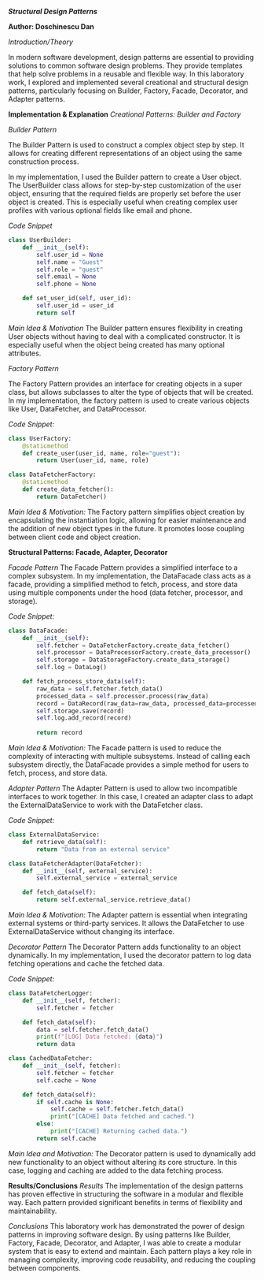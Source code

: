 ***Structural Design Patterns***

**Author: Doschinescu Dan**


*Introduction/Theory*

In modern software development, design patterns are essential to providing solutions to common software design problems.
They provide templates that help solve problems in a reusable and flexible way. 
In this laboratory work, I explored and implemented several creational and structural design patterns,
particularly focusing on Builder, Factory, Facade, Decorator, and Adapter patterns.


**Implementation & Explanation**
*Creational Patterns: Builder and Factory*

*Builder Pattern*

The Builder Pattern is used to construct a complex object step by step. 
It allows for creating different representations of an object using the same construction process.

In my implementation, I used the Builder pattern to create a User object.
 The UserBuilder class allows for step-by-step customization of the user object, 
 ensuring that the required fields are properly set before the user object is created. 
 This is especially useful when creating complex user profiles with various optional fields like email and phone.

*Code Snippet*

```python
class UserBuilder:
    def __init__(self):
        self.user_id = None
        self.name = "Guest"
        self.role = "guest"
        self.email = None
        self.phone = None

    def set_user_id(self, user_id):
        self.user_id = user_id
        return self
```

*Main Idea & Motivation*
The Builder pattern ensures flexibility in creating User objects without having to deal with a complicated constructor. 
It is especially useful when the object being created has many optional attributes.

*Factory Pattern*

The Factory Pattern provides an interface for creating objects in a super class,
 but allows subclasses to alter the type of objects that will be created. In my implementation,
the factory pattern is used to create various objects like User, DataFetcher, and DataProcessor.

*Code Snippet:*

```python
class UserFactory:
    @staticmethod
    def create_user(user_id, name, role="guest"):
        return User(user_id, name, role)

class DataFetcherFactory:
    @staticmethod
    def create_data_fetcher():
        return DataFetcher()
```

*Main Idea & Motivation:* 
The Factory pattern simplifies object creation by encapsulating the instantiation logic,
 allowing for easier maintenance and the addition of new object types in the future. 
 It promotes loose coupling between client code and object creation.


**Structural Patterns: Facade, Adapter, Decorator**

*Facade Pattern*
The Facade Pattern provides a simplified interface to a complex subsystem. 
In my implementation, the DataFacade class acts as a facade, 
providing a simplified method to fetch, process, and store data using multiple components 
under the hood (data fetcher, processor, and storage).

*Code Snippet:*

```python
class DataFacade:
    def __init__(self):
        self.fetcher = DataFetcherFactory.create_data_fetcher()
        self.processor = DataProcessorFactory.create_data_processor()
        self.storage = DataStorageFactory.create_data_storage()
        self.log = DataLog()

    def fetch_process_store_data(self):
        raw_data = self.fetcher.fetch_data()
        processed_data = self.processor.process(raw_data)
        record = DataRecord(raw_data=raw_data, processed_data=processed_data)
        self.storage.save(record)
        self.log.add_record(record)
        
        return record
```

*Main Idea & Motivation:*
 The Facade pattern is used to reduce the complexity of interacting with multiple subsystems. 
 Instead of calling each subsystem directly, the DataFacade provides a simple method for users to fetch, process, and store data.

*Adapter Pattern*
The Adapter Pattern is used to allow two incompatible interfaces to work together. 
In this case, I created an adapter class to adapt the ExternalDataService to work with the DataFetcher class.

*Code Snippet:*

```python
class ExternalDataService:
    def retrieve_data(self):
        return "Data from an external service"

class DataFetcherAdapter(DataFetcher):
    def __init__(self, external_service):
        self.external_service = external_service

    def fetch_data(self):
        return self.external_service.retrieve_data()
```


*Main Idea & Motivation:* 
The Adapter pattern is essential when integrating external systems or third-party services. 
It allows the DataFetcher to use ExternalDataService without changing its interface.

*Decorator Pattern*
The Decorator Pattern adds functionality to an object dynamically. 
In my implementation, I used the decorator pattern to log data fetching operations and cache the fetched data.

*Code Snippet:*

```python
class DataFetcherLogger:
    def __init__(self, fetcher):
        self.fetcher = fetcher

    def fetch_data(self):
        data = self.fetcher.fetch_data()
        print(f"[LOG] Data fetched: {data}")
        return data

class CachedDataFetcher:
    def __init__(self, fetcher):
        self.fetcher = fetcher
        self.cache = None

    def fetch_data(self):
        if self.cache is None:
            self.cache = self.fetcher.fetch_data()
            print("[CACHE] Data fetched and cached.")
        else:
            print("[CACHE] Returning cached data.")
        return self.cache
```

*Main Idea and Motivation:* 
The Decorator pattern is used to dynamically add new functionality to an object without altering its core structure.
 In this case, logging and caching are added to the data fetching process.


**Results/Conclusions**
*Results*
The implementation of the design patterns has proven effective in structuring the software in a modular and flexible way.
 Each pattern provided significant benefits in terms of flexibility and maintainability.

*Conclusions*
This laboratory work has demonstrated the power of design patterns in improving software design.
 By using patterns like Builder, Factory, Facade, Decorator, and Adapter, 
 I was able to create a modular system that is easy to extend and maintain. 
 Each pattern plays a key role in managing complexity, improving code reusability, and reducing the coupling between components.